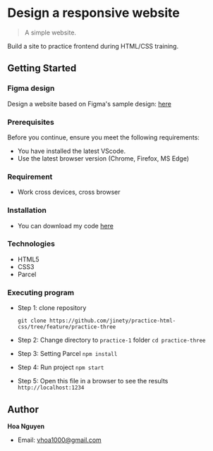 # Design a responsive website
> A simple website.

Build a site to practice frontend during HTML/CSS training.

## Getting Started 

### Figma design

Design a website based on Figma's sample design: [here](https://www.figma.com/file/NWlbUjPg4GynhdQcBvqTdw/Responsive-Web-Page-%F0%9F%8E%89-(Community)?node-id=102%3A191)

### Prerequisites

Before you continue, ensure you meet the following requirements:
* You have installed the latest VScode.
* Use the latest browser version (Chrome, Firefox, MS Edge)

### Requirement
* Work cross devices, cross browser

### Installation
* You can download my code [here](https://github.com/jinety/practice-html-css)

### Technologies
* HTML5
* CSS3
* Parcel

### Executing program
* Step 1: clone repository 
  
  `git clone https://github.com/jinety/practice-html-css/tree/feature/practice-three`
* Step 2:  Change directory to `practice-1` folder 
  `cd practice-three`
* Step 3: Setting Parcel 
  `npm install`
* Step 4: Run project 
  `npm start`
* Step 5: Open this file in a browser to see the results 
  `http://localhost:1234`

## Author
**Hoa Nguyen**
* Email: <vhoa1000@gmail.com>
